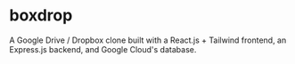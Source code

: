 # boxdrop
A Google Drive / Dropbox clone built with a React.js + Tailwind frontend, an Express.js backend, and Google Cloud's database.
